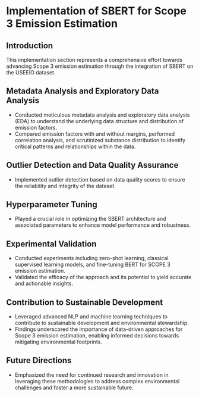 # Implementation of SBERT for Scope 3 Emission Estimation

## Introduction

This implementation section represents a comprehensive effort towards advancing Scope 3 emission estimation through the integration of SBERT on the USEEIO dataset.

## Metadata Analysis and Exploratory Data Analysis

- Conducted meticulous metadata analysis and exploratory data analysis (EDA) to understand the underlying data structure and distribution of emission factors.
- Compared emission factors with and without margins, performed correlation analysis, and scrutinized substance distribution to identify critical patterns and relationships within the data.

## Outlier Detection and Data Quality Assurance

- Implemented outlier detection based on data quality scores to ensure the reliability and integrity of the dataset.

## Hyperparameter Tuning

- Played a crucial role in optimizing the SBERT architecture and associated parameters to enhance model performance and robustness.

## Experimental Validation

- Conducted experiments including zero-shot learning, classical supervised learning models, and fine-tuning BERT for SCOPE 3 emission estimation.
- Validated the efficacy of the approach and its potential to yield accurate and actionable insights.

## Contribution to Sustainable Development

- Leveraged advanced NLP and machine learning techniques to contribute to sustainable development and environmental stewardship.
- Findings underscored the importance of data-driven approaches for Scope 3 emission estimation, enabling informed decisions towards mitigating environmental footprints.

## Future Directions

- Emphasized the need for continued research and innovation in leveraging these methodologies to address complex environmental challenges and foster a more sustainable future.

